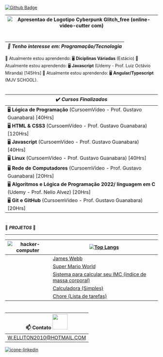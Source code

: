 [![Github Badge](https://img.shields.io/badge/-Github-000?style=flat-square&logo=Github&logoColor=white&link=LINK_GIT)](LINK_GIT)  

| ![Apresentao de Logotipo Cyberpunk Glitch_free (online-video-cutter com)](https://user-images.githubusercontent.com/97143231/175456308-59602392-8869-4649-8083-4fda45ff4d51.gif)|
---|
#
|*👀 Tenho interesse em: Programação/Tecnologia*|
---|
🌱 Atualmente estou aprendendo:  🖥️ <strong>Diciplinas Váriadas</strong> (Estácio)
🌱 Atualmente estou aprendendo:  🖥️ <strong>Javascript</strong> (Udemy - Prof. Luiz Octávio Miranda) [145Hrs]
🌱 Atualmente estou aprendendo:  🖥️ <strong>Angular/Typescript</strong> (MJV SCHOOL).
# 

|✔️ *Cursos Finalizados*|
---|
|🖥️ <strong>Lógica de Programação</strong> (CursoemVídeo - Prof. Gustavo Guanabara) [40Hrs]|
|🖥️ <strong>HTML & CSS3</strong> (CursoemVídeo - Prof. Gustavo Guanabara) [120Hrs]|
|🖥️ <strong>Javascript</strong> (CursoemVídeo - Prof. Gustavo Guanabara) [40Hrs]|
|🖥️ <strong>Linux</strong> (CursoemVídeo - Prof. Gustavo Guanabara) [40Hrs]|
|🖥️ <strong>Rede de Computadores</strong> (CursoemVídeo - Prof. Gustavo Guanabara) [20Hrs]|
|🖥️ <strong>Algoritmos e Lógica de Programação 2022/ linguagem em C</strong> (Udemy - Prof. Nelio Alvez) [20Hrs]|
|🖥️ <strong>Git e GitHub</strong> (CursoemVídeo - Prof. Gustavo Guanabara) [20Hrs]|
#

🚧 __*PROJETOS*__ 🚧
___
![hacker-computer](https://user-images.githubusercontent.com/97143231/175453412-d7a08f34-0171-4797-8a64-54109c2a3746.gif)|[![Top Langs](https://github-readme-stats.vercel.app/api/top-langs/?username=WELLITOn07&langs_count=8)](https://github.com/WELLITOn07/github-readme-stats)|
---|---|
<img height= "15" src="https://img.shields.io/badge/HTML5-E34F26?style=for-the-badge&logo=html5&logoColor=white"></code><code><img height= "15" src="https://img.shields.io/badge/CSS3-1572B6?style=for-the-badge&logo=css3&logoColor=white"></code> |<a href="https://welliton07.github.io/James-Webb/" target="_blank">James Webb</a>|
<img height= "15" src="https://img.shields.io/badge/HTML5-E34F26?style=for-the-badge&logo=html5&logoColor=white"></code><code><img height= "15" src="https://img.shields.io/badge/CSS3-1572B6?style=for-the-badge&logo=css3&logoColor=white"></code> |<a href="https://welliton07.github.io/Super-Mario-World/" target="_blank">Super Mario World</a>
<img height= "15" src="https://img.shields.io/badge/HTML5-E34F26?style=for-the-badge&logo=html5&logoColor=white"></code><code><img height= "15" src="https://img.shields.io/badge/CSS3-1572B6?style=for-the-badge&logo=css3&logoColor=white"></code> <code><img height= "15" src="https://img.shields.io/badge/JavaScript-323330?style=for-the-badge&logo=javascript&logoColor=F7DF1E"><code>|<a href="https://welliton07.github.io/CALCULO-IMC/" target="_blank">Sistema para calcular seu IMC (índice de massa corporal)</a>
<img height= "15" src="https://img.shields.io/badge/HTML5-E34F26?style=for-the-badge&logo=html5&logoColor=white"><code><img height= "15" src="https://img.shields.io/badge/CSS3-1572B6?style=for-the-badge&logo=css3&logoColor=white"></code> </code><code><img height= "15" src="https://img.shields.io/badge/JavaScript-323330?style=for-the-badge&logo=javascript&logoColor=F7DF1E"><code>|<a href="https://welliton07.github.io/CAL/" target="_blank">Calculadora (Simples)</a>
<img height= "15" src="https://img.shields.io/badge/HTML5-E34F26?style=for-the-badge&logo=html5&logoColor=white"></code><code><img height= "15" src="https://img.shields.io/badge/CSS3-1572B6?style=for-the-badge&logo=css3&logoColor=white"></code> <code><img height= "15" src="https://img.shields.io/badge/JavaScript-323330?style=for-the-badge&logo=javascript&logoColor=F7DF1E"><code>|<a href="" target="_blank">Chore (Lista de tarefas)</a>

#  
  
|📫 Contato <img src= "https://github.com/WELLITOn07/Mascote-do-Android/blob/main/imagens/Handshake.gif" width="50">|
---|
|W.ELLITON2010@HOTMAIL.COM|

  <a href="https://www.linkedin.com/in/welliton-gruber-becker-8383a4141/" target="_blank"><img src="https://github.com/WELLITOn07/Mascote-do-Android/blob/main/imagens/Linkedin-icon.png" alt="icone-linkedin"></img><a/>
#

